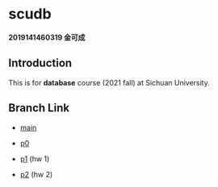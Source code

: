 # scudb

**2019141460319 金可成**

## Introduction

This is for **database** course (2021 fall) at Sichuan University.

## Branch Link

+ [main](https://github.com/Azathoth1729/scudb)
+ [p0](https://github.com/Azathoth1729/scudb/tree/p0)
+ [p1](https://github.com/Azathoth1729/scudb/tree/p1) (hw 1)

+ [p2](https://github.com/Azathoth1729/scudb/tree/p2) (hw 2)

[comment]: <> (+ [p3]&#40;https://github.com/Azathoth1729/scudb/tree/p3&#41;)

[comment]: <> (+ [p4]&#40;https://github.com/Azathoth1729/scudb/tree/p4&#41;)

[comment]: <> (+ [p5]&#40;https://github.com/Azathoth1729/scudb/tree/p5&#41;)

[comment]: <> (+ [p6]&#40;https://github.com/Azathoth1729/scudb/tree/p6&#41;)